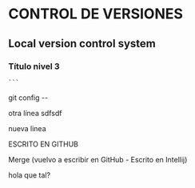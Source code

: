 # CONTROL DE VERSIONES

## Local version control system

### Título nivel 3
    ```                  
git config --  

otra línea
      sdfsdf        
              
                   
nueva linea                    

ESCRITO EN GITHUB

Merge (vuelvo a escribir en GitHub - Escrito en Intellij)

hola que tal?

